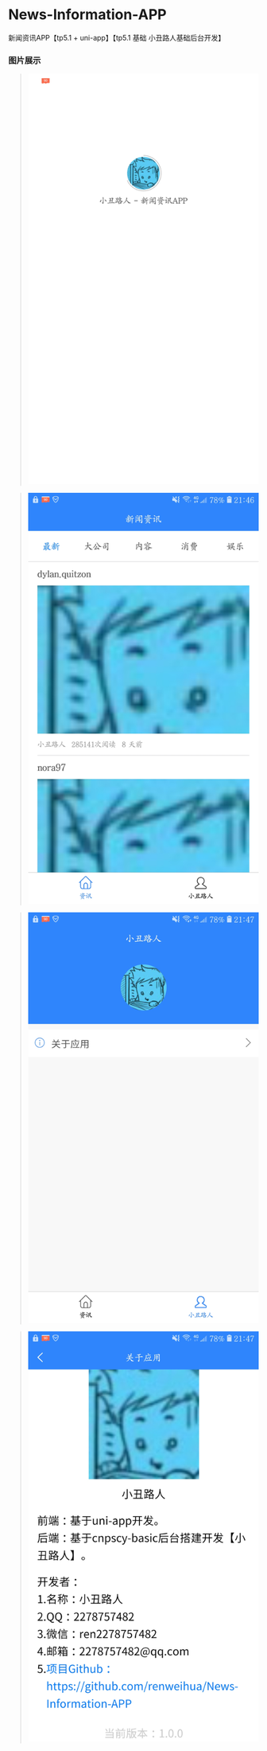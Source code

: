 # News-Information-APP
新闻资讯APP【tp5.1 + uni-app】【tp5.1 基础 小丑路人基础后台开发】

### 图片展示
> ![markdown](/../../images/1.jpg "markdown")

> ![markdown](/../../images/2.jpg "markdown")

> ![markdown](/../../images/3.jpg "markdown")

> ![markdown](/../../images/4.jpg "markdown")